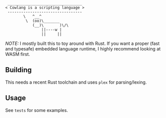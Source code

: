 ```
 _________________________________
< Cowlang is a scripting language >
 ---------------------------------
        \   ^__^
         \  (oo)\_______
            (__)\       )\/\
                ||----w |
                ||     ||
```

*NOTE:* I mostly built this to toy around with Rust. If you want a proper (fast and typesafe) embedded language runtime, I highly recommend looking at WASM first. 

## Building
This needs a recent Rust toolchain and uses `plex` for parsing/lexing. 

## Usage
See `tests` for some examples.
